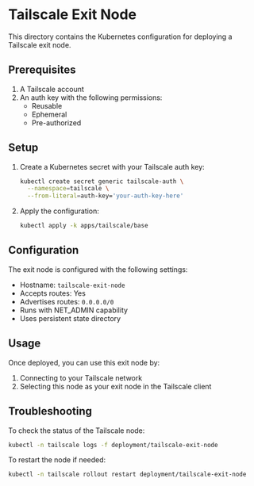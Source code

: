 # Tailscale Exit Node

This directory contains the Kubernetes configuration for deploying a Tailscale exit node.

## Prerequisites

1. A Tailscale account
2. An auth key with the following permissions:
   - Reusable
   - Ephemeral
   - Pre-authorized

## Setup

1. Create a Kubernetes secret with your Tailscale auth key:
   ```bash
   kubectl create secret generic tailscale-auth \
     --namespace=tailscale \
     --from-literal=auth-key='your-auth-key-here'
   ```

2. Apply the configuration:
   ```bash
   kubectl apply -k apps/tailscale/base
   ```

## Configuration

The exit node is configured with the following settings:
- Hostname: `tailscale-exit-node`
- Accepts routes: Yes
- Advertises routes: `0.0.0.0/0`
- Runs with NET_ADMIN capability
- Uses persistent state directory

## Usage

Once deployed, you can use this exit node by:
1. Connecting to your Tailscale network
2. Selecting this node as your exit node in the Tailscale client

## Troubleshooting

To check the status of the Tailscale node:
```bash
kubectl -n tailscale logs -f deployment/tailscale-exit-node
```

To restart the node if needed:
```bash
kubectl -n tailscale rollout restart deployment/tailscale-exit-node
```
